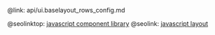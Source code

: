 @link: api/ui.baselayout_rows_config.md

@seolinktop: [javascript component library](https://webix.com)
@seolink: [javascript layout](https://webix.com/widget/layout/)